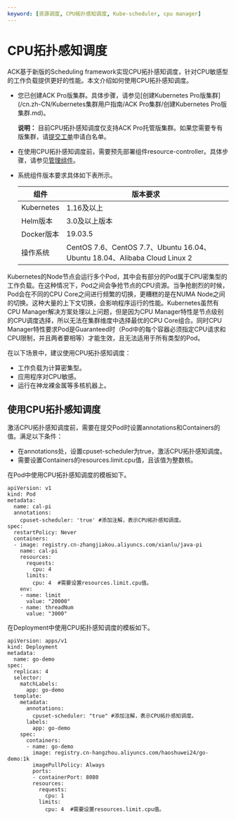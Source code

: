 ```yaml
---
keyword: [资源调度, CPU拓扑感知调度, Kube-scheduler, cpu manager]
---
```


# CPU拓扑感知调度

ACK基于新版的Scheduling framework实现CPU拓扑感知调度，针对CPU敏感型的工作负载提供更好的性能。本文介绍如何使用CPU拓扑感知调度。

-   您已创建ACK Pro版集群。具体步骤，请参见[创建Kubernetes Pro版集群](/cn.zh-CN/Kubernetes集群用户指南/ACK Pro集群/创建Kubernetes Pro版集群.md)。

    **说明：** 目前CPU拓扑感知调度仅支持ACK Pro托管版集群。如果您需要专有版集群，请[提交工单](https://selfservice.console.aliyun.com/ticket/createIndex)申请白名单。

-   在使用CPU拓扑感知调度前，需要预先部署组件resource-controller。具体步骤，请参见[管理组件](/cn.zh-CN/Kubernetes集群用户指南/集群管理/升级集群/管理组件.md)。
-   系统组件版本要求具体如下表所示。

    |组件|版本要求|
    |--|----|
    |Kubernetes|1.16及以上|
    |Helm版本|3.0及以上版本|
    |Docker版本|19.03.5|
    |操作系统|CentOS 7.6、CentOS 7.7、Ubuntu 16.04、Ubuntu 18.04、Alibaba Cloud Linux 2|


Kubernetes的Node节点会运行多个Pod，其中会有部分的Pod属于CPU密集型的工作负载。在这种情况下，Pod之间会争抢节点的CPU资源。当争抢剧烈的时候，Pod会在不同的CPU Core之间进行频繁的切换，更糟糕的是在NUMA Node之间的切换。这种大量的上下文切换，会影响程序运行的性能。Kubernetes虽然有CPU Manager解决方案处理以上问题，但是因为CPU Manager特性是节点级别的CPU调度选择，所以无法在集群维度中选择最优的CPU Core组合。同时CPU Manager特性要求Pod是Guaranteed时（Pod中的每个容器必须指定CPU请求和CPU限制，并且两者要相等）才能生效，且无法适用于所有类型的Pod。

在以下场景中，建议使用CPU拓扑感知调度：

-   工作负载为计算密集型。
-   应用程序对CPU敏感。
-   运行在神龙裸金属等多核机器上。

## 使用CPU拓扑感知调度

激活CPU拓扑感知调度前，需要在提交Pod时设置annotations和Containers的值。满足以下条件：

-   在annotations处，设置cpuset-scheduler为true，激活CPU拓扑感知调度。
-   需要设置Containers的resources.limit.cpu值，且该值为整数核。

在Pod中使用CPU拓扑感知调度的模板如下。

```
apiVersion: v1
kind: Pod
metadata:
  name: cal-pi
  annotations: 
    cpuset-scheduler: 'true' #添加注解，表示CPU拓扑感知调度。
spec:
  restartPolicy: Never
  containers:
  - image: registry.cn-zhangjiakou.aliyuncs.com/xianlu/java-pi
    name: cal-pi
    resources:
      requests:
        cpu: 4
      limits:
        cpu: 4  #需要设置resources.limit.cpu值。
    env:
    - name: limit
      value: "20000"
    - name: threadNum
      value: "3000"
```

在Deployment中使用CPU拓扑感知调度的模板如下。

```
apiVersion: apps/v1
kind: Deployment
metadata:
  name: go-demo
spec:
  replicas: 4
  selector:
    matchLabels:
      app: go-demo
  template:
    metadata:
      annotations:
        cpuset-scheduler: "true" #添加注解，表示CPU拓扑感知调度。
      labels:
        app: go-demo
    spec:
      containers:
      - name: go-demo
        image: registry.cn-hangzhou.aliyuncs.com/haoshuwei24/go-demo:1k
        imagePullPolicy: Always
        ports:
        - containerPort: 8080
        resources:
          requests:
            cpu: 1
          limits: 
            cpu: 4  #需要设置resources.limit.cpu值。
```

